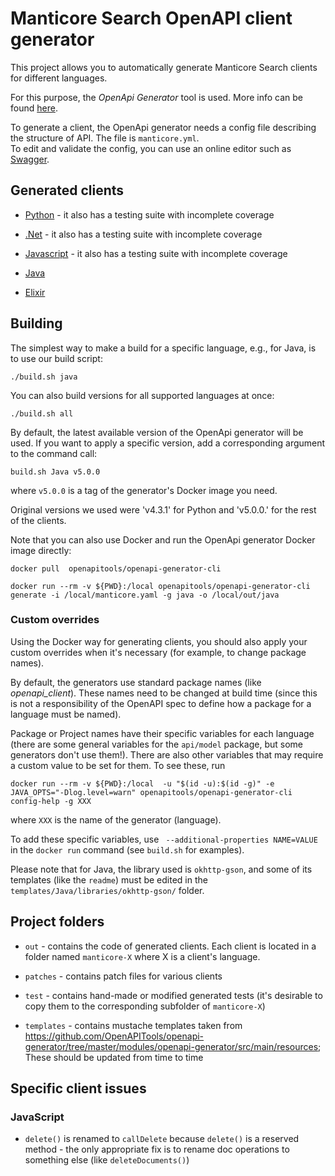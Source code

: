 # Manticore Search OpenAPI client generator

This project allows you to automatically generate Manticore Search clients for different languages.

For this purpose, the *OpenApi Generator* tool is used. More info can be found [here](https://github.com/OpenAPITools/openapi-generator).

To generate a client, the OpenApi generator needs a config file describing the structure of API. The file is `manticore.yml`.  
To edit and validate the config, you can use an online editor such as [Swagger](https://swagger.io/).


## Generated clients

* [Python](https://github.com/manticoresoftware/manticoresearch-python) - it also has a testing suite with incomplete coverage

* [.Net](https://github.com/manticoresoftware/manticoresearch-net) - it also has a testing suite with incomplete coverage

* [Javascript](https://github.com/manticoresoftware/manticoresearch-javascript) - it also has a testing suite with incomplete coverage

* [Java](https://github.com/manticoresoftware/manticoresearch-java)

* [Elixir](https://github.com/manticoresoftware/manticoresearch-elixir)


## Building

The simplest way to make a build for a specific language, e.g., for Java, is to use our build script:

```
./build.sh java
```

You can also build versions for all supported languages at once:

```
./build.sh all
```

By default, the latest available version of the OpenApi generator will be used. If you want to apply a specific version, add a corresponding argument to the command call:

```
build.sh Java v5.0.0   
```

where `v5.0.0` is a tag of the generator's Docker image you need.


Original versions we used were 'v4.3.1' for Python and 'v5.0.0.' for the rest of the clients.


Note that you can also use Docker and run the OpenApi generator Docker image directly:

```
docker pull  openapitools/openapi-generator-cli 

docker run --rm -v ${PWD}:/local openapitools/openapi-generator-cli generate -i /local/manticore.yaml -g java -o /local/out/java
```


### Custom overrides

Using the Docker way for generating clients, you should also apply your custom overrides when it's necessary (for example, to change package names).

By default, the generators use standard package names (like *openapi_client*). These names need to be changed at build time (since this is not a responsibility of the OpenAPI spec to define how a package for a language must be named).

Package or Project names have their specific variables for each language (there are some general variables for the `api/model` package, but some generators don't use them!). There are also other variables that may require a custom value to be set for them. To see these, run

```
docker run --rm -v ${PWD}:/local  -u "$(id -u):$(id -g)" -e JAVA_OPTS="-Dlog.level=warn" openapitools/openapi-generator-cli config-help -g XXX
```

where `XXX` is the name of the generator (language).

To add these specific variables, use ` --additional-properties NAME=VALUE` in the `docker run` command (see `build.sh` for examples).

Please note that for Java, the library used is `okhttp-gson`, and some of its templates (like the `readme`) must be edited in the `templates/Java/libraries/okhttp-gson/` folder.


## Project folders

- `out` - contains the code of generated clients. Each client is located in a folder named `manticore-X` where X is a client's language.

- `patches` - contains patch files for various clients

- `test` - contains hand-made or modified generated tests (it's desirable to copy them to the corresponding subfolder of `manticore-X`)

- `templates` -  contains mustache templates taken from https://github.com/OpenAPITools/openapi-generator/tree/master/modules/openapi-generator/src/main/resources; These should be updated from time to time


## Specific client issues

### JavaScript


* `delete()` is renamed to `callDelete` because `delete()` is a reserved method - the only appropriate fix is to rename doc operations to something else (like `deleteDocuments()`)





